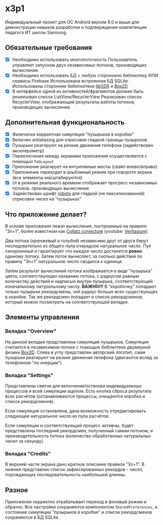 # x3p1
Индивидуальный проект для ОС Android версии 8.0 и выше для демонстрации навыков разработки и подтверждения компетенции педагога ИТ школы Samsung.

## Обязательные требования
- [x] Необходимо использовать многопоточность
  Пользователь управляет запуском двух независимых потоков, производящих вычисления.
- [x] Необходимо использовать БД + любую стороннюю библиотеку ИЛИ сервисы Firebase
  Использована встроенная БД SQLite.
  Использованы сторонние бибилиотеки [libGDX](https://libgdx.com/) и [Box2D](https://box2d.org/)
- [x] В интерфейсе одной из активностей/фрагментов должен быть реализован список ListView/RecyclerView
  Реализован список RecyclerView, отображающий результаты работы потоков, производящих вычисления.

## Дополнительная функциональность
- [x] Физически корректная симуляция "пузырьков в коробке"
- [x] Включен antialiasing для отрисовки гладкой границы пузыроков.
- [x] Пузырьки реагируют на резкие движения телефона (задействован акселерометр)
- [x] Переключение между экранами приложения осуществляется с помощью `TabLayout`
- [x] Приложение реагирует на интуитивные жесты (свайп влево/вправо)
- [x] Приложение переходит в альбомный режим при повороте экрана (все элементы масштабируются)
- [x] UI в режиме реального времени отображает прогресс независимых потоков, производящих вычисления
- [x] Задействован шрифт [roboto](https://www.fontsquirrel.com/fonts/roboto) для гладкой (не пикселизованной) отрисовки чисел на "пузырьках"

## Что приложение делает?
В основе приложения лежат вычисления, построенные на правиле "3n+1", более известном как [Collatz conjecture](https://en.wikipedia.org/wiki/Collatz_conjecture) (youtube: [Veritasium](https://www.youtube.com/watch?v=094y1Z2wpJg)).

Два потока (*оранжевый* и *голубой*) независимо друг от друга берут последовательно из общего пула очередное натуральное число. Пул синхроннный и гарантирует что каждое число достанется **ровно** однному потоку. Затем поток вычисляет, за сколько действий по правилу "3n+1" натуральное число сводится к единице.

Затем результат вычислений потока изображается в виде "пузырька" цвета, соответствующео названию потока, с радиусом равным количеству действий и надписью внутри пузырька, соответствующей изначальному натуральному числу. **ВАЖНО!!!** В "коробочку" попадают только пузырьки рекордсмены, чей радиус больше всех существующих в коробке. Так же рекордсмен попадает в список рекордсменов, который можно посмотреть на соответствующей вкладке.

## Элементы управления

### Вкладка "Overview"
На данной вкладке представлена симуляция пузырьков. Симуляция считается в независимом потоке с помощью библиотеки двумерной физики [Box2D](https://box2d.org/). Слева в углу представлен авторский логотип, сами пузырьки реагируют на резкие движения телефона (двигаются вслед за телефонном "по инерции").

### Вкладка "Settings"
Представлены свитчи для включения/останова индивидуальных процессов и всей симуляции вцелом. Есть кнопка сброса результата всех расчётов (останавливаются процессы, очищаются коробка и список рекордсменов).

Если симуляция остановлена, дана возможность отредактировать следующее натуральное число из пула расчётов.

Если симуляция и соответствующий процесс активны, будет представлены последний рекордсмен, полученный самим потоком, и производительность потока (количество обработанных натуральных чисел за секунду).

### Вкладка "Credits"
В верхней части экрана дано кратное описание правила "3n+1". В нижней представлен список зафиксированных рекордов - чисел, порождающих последовательность наибольшей длинны.

## Разное
Приложение корректно отрабатывает переход в фоновый режим и обратно. Все настройки сохраняются компонентом `SharedPreferences`, а состояние симуляции "пузырьков в коробке" и список рекордсменов сохраняются в БД SQLite.
